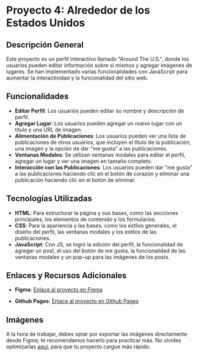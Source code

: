 # Proyecto 4: Alrededor de los Estados Unidos

## Descripción General

Este proyecto es un perfil interactivo llamado "Around The U.S.", donde los usuarios pueden editar información sobre sí mismos y agregar imágenes de lugares. Se han implementado varias funcionalidades con JavaScript para aumentar la interactividad y la funcionalidad del sitio web.

## Funcionalidades

- **Editar Perfil**: Los usuarios pueden editar su nombre y descripción de perfil.
- **Agregar Lugar**: Los usuarios pueden agregar un nuevo lugar con un título y una URL de imagen.
- **Alimentación de Publicaciones**: Los usuarios pueden ver una lista de publicaciones de otros usuarios, que incluyen el título de la publicación, una imagen y la opción de dar "me gusta" a las publicaciones.
- **Ventanas Modales**: Se utilizan ventanas modales para editar el perfil, agregar un lugar y ver una imagen en tamaño completo.
- **Interacción con las Publicaciones**: Los usuarios pueden dar "me gusta" a las publicaciones haciendo clic en el botón de corazón y eliminar una publicación haciendo clic en el botón de eliminar.

## Tecnologías Utilizadas

- **HTML**: Para estructurar la página y sus bases, como las secciones principales, los elementos de contenido y los formularios.
- **CSS**: Para la apariencia y las bases, como los estilos generales, el diseño del perfil, las ventanas modales y los estilos de las publicaciones.
- **JavaScript**: Con JS, se logró la edición del perfil, la funcionalidad de agregar un post, el uso del botón de me gusta, la funcionalidad de las ventanas modales y un pop-up para las imágenes de los posts.

## Enlaces y Recursos Adicionales

- **Figma**: [Enlace al proyecto en Figma](https://www.figma.com/file/LDMgqWesKpQkIwhOfEBuTS/WEB%2C-Sprint-5%3A-Around-The-U.S.-%7C-desktop-%2B-mobile?node-id=0%3A1)

- **Github Pages**: [Enlace al proyecto en Github Pages](https://umiterr.github.io/web_project_around/)

## Imágenes

A la hora de trabajar, debes optar por exportar las imágenes directamente desde Figma; te recomendamos hacerlo para practicar más. No olvides optimizarlas [aquí](https://tinypng.com/), para que tu proyecto cargue más rápido.
